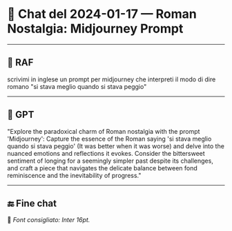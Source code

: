 # 📅 Chat del 2024-01-17 — Roman Nostalgia: Midjourney Prompt

---

## 👤 **RAF**

scrivimi in inglese un prompt per midjourney che interpreti il modo di dire romano "si stava meglio quando si stava peggio"

---

## 🤖 **GPT**

"Explore the paradoxical charm of Roman nostalgia with the prompt 'Midjourney': Capture the essence of the Roman saying 'si stava meglio quando si stava peggio' (It was better when it was worse) and delve into the nuanced emotions and reflections it evokes. Consider the bittersweet sentiment of longing for a seemingly simpler past despite its challenges, and craft a piece that navigates the delicate balance between fond reminiscence and the inevitability of progress."

---

## 🔚 Fine chat

📌 *Font consigliato: Inter 16pt.*
